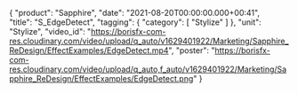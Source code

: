 {
   "product": "Sapphire",
   "date": "2021-08-20T00:00:00.000+00:41",  
   "title": "S_EdgeDetect",
   "tagging": {
   "category": [
      "Stylize"
    ]
   },
   "unit": "Stylize",
   "video_id": "https://borisfx-com-res.cloudinary.com/video/upload/q_auto/v1629401922/Marketing/Sapphire_ReDesign/EffectExamples/EdgeDetect.mp4",
   "poster": "https://borisfx-com-res.cloudinary.com/video/upload/q_auto,f_auto/v1629401922/Marketing/Sapphire_ReDesign/EffectExamples/EdgeDetect.png"
}